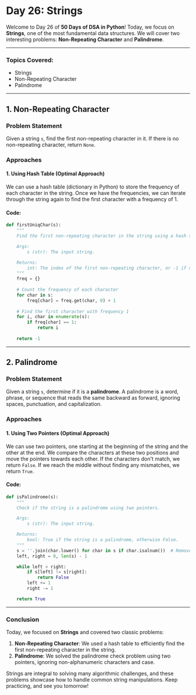 # **Day 26: Strings**

Welcome to Day 26 of **50 Days of DSA in Python**! Today, we focus on **Strings**, one of the most fundamental data structures. We will cover two interesting problems: **Non-Repeating Character** and **Palindrome**.

---

### **Topics Covered:**
- Strings  
- Non-Repeating Character  
- Palindrome  

---

## **1. Non-Repeating Character**

### **Problem Statement**  
Given a string `s`, find the first non-repeating character in it. If there is no non-repeating character, return `None`.

### **Approaches**

#### **1. Using Hash Table (Optimal Approach)**

We can use a hash table (dictionary in Python) to store the frequency of each character in the string. Once we have the frequencies, we can iterate through the string again to find the first character with a frequency of 1.

#### **Code:**
```python
def firstUniqChar(s):
    """
    Find the first non-repeating character in the string using a hash table.

    Args:
        s (str): The input string.

    Returns:
        int: The index of the first non-repeating character, or -1 if none exists.
    """
    freq = {}
    
    # Count the frequency of each character
    for char in s:
        freq[char] = freq.get(char, 0) + 1
    
    # Find the first character with frequency 1
    for i, char in enumerate(s):
        if freq[char] == 1:
            return i
    
    return -1
```

---

## **2. Palindrome**

### **Problem Statement**  
Given a string `s`, determine if it is a **palindrome**. A palindrome is a word, phrase, or sequence that reads the same backward as forward, ignoring spaces, punctuation, and capitalization.

### **Approaches**

#### **1. Using Two Pointers (Optimal Approach)**

We can use two pointers, one starting at the beginning of the string and the other at the end. We compare the characters at these two positions and move the pointers towards each other. If the characters don't match, we return `False`. If we reach the middle without finding any mismatches, we return `True`.

#### **Code:**
```python
def isPalindrome(s):
    """
    Check if the string is a palindrome using two pointers.

    Args:
        s (str): The input string.

    Returns:
        bool: True if the string is a palindrome, otherwise False.
    """
    s = ''.join(char.lower() for char in s if char.isalnum())  # Remove non-alphanumeric characters and lowercase
    left, right = 0, len(s) - 1

    while left < right:
        if s[left] != s[right]:
            return False
        left += 1
        right -= 1

    return True
```

---

### **Conclusion**

Today, we focused on **Strings** and covered two classic problems:

1. **Non-Repeating Character**: We used a hash table to efficiently find the first non-repeating character in the string.
2. **Palindrome**: We solved the palindrome check problem using two pointers, ignoring non-alphanumeric characters and case.

Strings are integral to solving many algorithmic challenges, and these problems showcase how to handle common string manipulations. Keep practicing, and see you tomorrow!